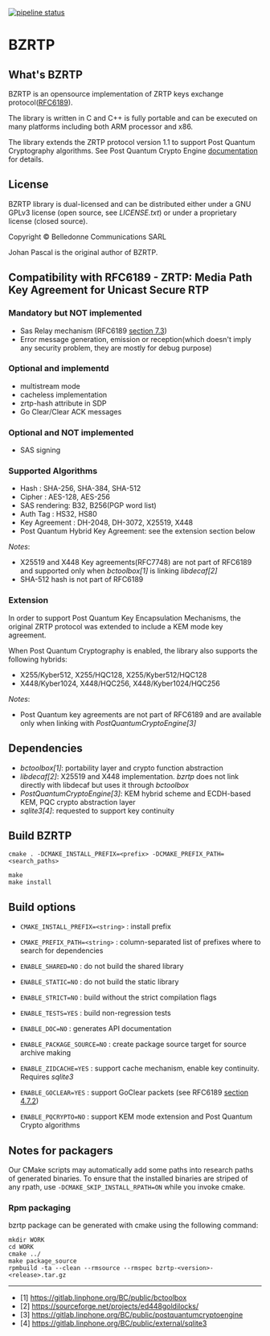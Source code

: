 [![pipeline status](https://gitlab.linphone.org/BC/public/bzrtp/badges/master/pipeline.svg)](https://gitlab.linphone.org/BC/public/bzrtp/commits/master)

BZRTP
=====

What's BZRTP
------------

BZRTP is an opensource implementation of ZRTP keys exchange protocol([RFC6189](https://www.rfc-editor.org/info/rfc6189)).

The library is written in C and C++ is fully portable and can be executed  on many platforms including both ARM  processor and x86.

The library extends the ZRTP protocol version 1.1 to support Post Quantum Cryptography algorithms. See Post Quantum Crypto Engine [documentation](https://gitlab.linphone.org/BC/public/postquantumcryptoengine/-/blob/master/doc/pqcrypto_integration.pdf) for details.

License
--------

BZRTP library is dual-licensed and can be distributed either under a GNU GPLv3 license (open source, see *LICENSE.txt*) or under a proprietary
license (closed source).

Copyright © Belledonne Communications SARL

Johan Pascal is the original author of BZRTP.

Compatibility with RFC6189 - ZRTP: Media Path Key Agreement for Unicast Secure RTP
----------------------------------------------------------------------------------

### Mandatory but NOT implemented

* Sas Relay mechanism (RFC6189 [section 7.3](https://www.rfc-editor.org/rfc/rfc6189.html#section-7.3))
* Error message generation, emission or reception(which doesn't imply any security problem, they are mostly for debug purpose)


### Optional and implementd

* multistream mode
* cacheless implementation
* zrtp-hash attribute in SDP
* Go Clear/Clear ACK messages


### Optional and NOT implemented

* SAS signing


### Supported Algorithms

* Hash : SHA-256, SHA-384, SHA-512
* Cipher : AES-128, AES-256
* SAS rendering: B32, B256(PGP word list)
* Auth Tag : HS32, HS80
* Key Agreement : DH-2048, DH-3072, X25519, X448
* Post Quantum Hybrid Key Agreement: see the extension section below

*Notes*: 
* X25519 and X448 Key agreements(RFC7748) are not part of RFC6189 and supported only when *bctoolbox[1]* is linking *libdecaf[2]*
* SHA-512 hash is not part of RFC6189

### Extension
In order to support Post Quantum Key Encapsulation Mechanisms, the original ZRTP protocol was extended to include a KEM mode key agreement.

When Post Quantum Cryptography is enabled, the library also supports the following hybrids:
* X255/Kyber512, X255/HQC128, X255/Kyber512/HQC128
* X448/Kyber1024, X448/HQC256, X448/Kyber1024/HQC256

*Notes*:
* Post Quantum key agreements are not part of RFC6189 and are available only when linking with *PostQuantumCryptoEngine[3]*

Dependencies
------------

- *bctoolbox[1]*: portability layer and crypto function abstraction
- *libdecaf[2]*: X25519 and X448 implementation. *bzrtp* does not link directly with libdecaf but uses it through *bctoolbox*
- *PostQuantumCryptoEngine[3]*: KEM hybrid scheme and ECDH-based KEM, PQC crypto abstraction layer
- *sqlite3[4]*: requested to support key continuity


Build BZRTP
-----------
```
cmake . -DCMAKE_INSTALL_PREFIX=<prefix> -DCMAKE_PREFIX_PATH=<search_paths>
	
make
make install
```

Build options
-------------

* `CMAKE_INSTALL_PREFIX=<string>` : install prefix
* `CMAKE_PREFIX_PATH=<string>`    : column-separated list of prefixes where to search for dependencies
* `ENABLE_SHARED=NO`              : do not build the shared library
* `ENABLE_STATIC=NO`              : do not build the static library
* `ENABLE_STRICT=NO`              : build without the strict compilation flags
* `ENABLE_TESTS=YES`              : build non-regression tests
* `ENABLE_DOC=NO`                 : generates API documentation
* `ENABLE_PACKAGE_SOURCE=NO`      : create package source target for source archive making

* `ENABLE_ZIDCACHE=YES`           : support cache mechanism, enable key continuity. Requires *sqlite3*
* `ENABLE_GOCLEAR=YES`            : support GoClear packets (see RFC6189 [section 4.7.2](https://www.rfc-editor.org/rfc/rfc6189.html#section-4.7.2))
* `ENABLE_PQCRYPTO=NO`            : support KEM mode extension and Post Quantum Crypto algorithms


Notes for packagers
-------------------

Our CMake scripts may automatically add some paths into research paths of generated binaries.
To ensure that the installed binaries are striped of any rpath, use `-DCMAKE_SKIP_INSTALL_RPATH=ON`
while you invoke cmake.

### Rpm packaging

bzrtp package can be generated with cmake using the following command:
```
mkdir WORK
cd WORK
cmake ../
make package_source
rpmbuild -ta --clean --rmsource --rmspec bzrtp-<version>-<release>.tar.gz
```



----------------------------------


* [1] <https://gitlab.linphone.org/BC/public/bctoolbox>
* [2] <https://sourceforge.net/projects/ed448goldilocks/>
* [3] <https://gitlab.linphone.org/BC/public/postquantumcryptoengine>
* [4] <https://gitlab.linphone.org/BC/public/external/sqlite3>
